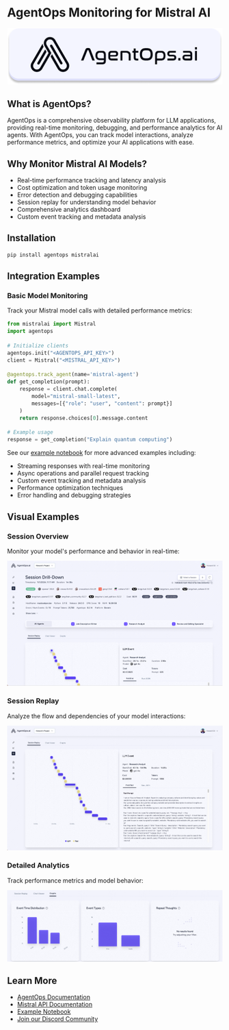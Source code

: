 # AgentOps Monitoring for Mistral AI

![AgentOps Banner](../../docs/images/external/logo/banner-badge.png)

## What is AgentOps?
AgentOps is a comprehensive observability platform for LLM applications, providing real-time monitoring, debugging, and performance analytics for AI agents. With AgentOps, you can track model interactions, analyze performance metrics, and optimize your AI applications with ease.

## Why Monitor Mistral AI Models?
- Real-time performance tracking and latency analysis
- Cost optimization and token usage monitoring
- Error detection and debugging capabilities
- Session replay for understanding model behavior
- Comprehensive analytics dashboard
- Custom event tracking and metadata analysis

## Installation

```bash
pip install agentops mistralai
```

## Integration Examples

### Basic Model Monitoring
Track your Mistral model calls with detailed performance metrics:

```python
from mistralai import Mistral
import agentops

# Initialize clients
agentops.init("<AGENTOPS_API_KEY>")
client = Mistral("<MISTRAL_API_KEY>")

@agentops.track_agent(name='mistral-agent')
def get_completion(prompt):
    response = client.chat.complete(
        model="mistral-small-latest",
        messages=[{"role": "user", "content": prompt}]
    )
    return response.choices[0].message.content

# Example usage
response = get_completion("Explain quantum computing")
```

See our [example notebook](./monitoring_mistral.ipynb) for more advanced examples including:
- Streaming responses with real-time monitoring
- Async operations and parallel request tracking
- Custom event tracking and metadata analysis
- Performance optimization techniques
- Error handling and debugging strategies

## Visual Examples

### Session Overview
Monitor your model's performance and behavior in real-time:

![Session Overview](../../docs/images/external/app_screenshots/session-overview.png)

### Session Replay
Analyze the flow and dependencies of your model interactions:

![Session Replay](../../docs/images/external/app_screenshots/session-replay.png)

### Detailed Analytics
Track performance metrics and model behavior:

![Session Drilldown](../../docs/images/external/app_screenshots/session-drilldown-graphs.png)

## Learn More
- [AgentOps Documentation](https://docs.agentops.ai)
- [Mistral API Documentation](https://docs.mistral.ai)
- [Example Notebook](./monitoring_mistral.ipynb)
- [Join our Discord Community](https://discord.gg/agentops)
